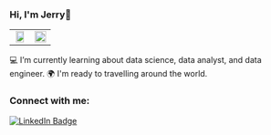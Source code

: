 ### Hi, I'm Jerry👋

<table>
  <tr>
    <td align="center" >
      <img width="85%" src = "https://github-readme-stats.vercel.app/api?username=JeCase&show_icons=true&theme=nightowl"/>
    </td>
    <td align="center">
      <img  width="100%" src = "https://github-readme-stats.vercel.app/api/top-langs/?username=JeCase&layout=compact&theme=vision-friendly-dark"/>
    </td>
  </tr>
<table>

💻 I’m currently learning about data science, data analyst, and data engineer.
🌍 I'm ready to travelling around the world.

<h3 align="left">Connect with me:</h3>
<div id="badges">
  <a href="https://www.linkedin.com/in/jerrycs/">
    <img src="https://img.shields.io/badge/LinkedIn-blue?style=for-the-badge&logo=linkedin&logoColor=white" alt="LinkedIn Badge"/>
  </a>
</div>

<!--
**JeCase/JeCase** is a ✨ _special_ ✨ repository because its `README.md` (this file) appears on your GitHub profile.

Here are some ideas to get you started:

- 🔭 I’m currently working on ...
- 🌱 I’m currently learning ...
- 👯 I’m looking to collaborate on ...
- 🤔 I’m looking for help with ...
- 💬 Ask me about ...
- 📫 How to reach me: ...
- 😄 Pronouns: ...
- ⚡ Fun fact: ...
-->
